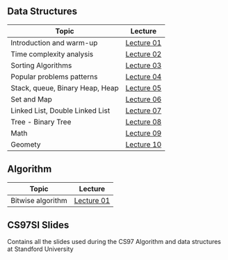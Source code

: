 ## Data Structures

|Topic|Lecture|
|-------|:------:|
|Introduction and warm-up|[Lecture 01](data-structures/Lecture01.md)|
|Time complexity analysis|[Lecture 02](data-structures/Lecture02.md)|
|Sorting Algorithms|[Lecture 03](data-structures/Lecture03.md)|
|Popular problems patterns|[Lecture 04](data-structures/Lecture09.md)|
|Stack, queue, Binary Heap, Heap|[Lecture 05](data-structures/Lecture10.md)|
|Set and Map|[Lecture 06](data-structures/Lecture11.md)|
|Linked List, Double Linked List|[Lecture 07](data-structures/Lecture12.md)|
|Tree - Binary Tree|[Lecture 08](data-structures/Lecture13.md)|
|Math|[Lecture 09](data-structures/Lecture04.md)|
|Geomety|[Lecture 10](data-structures/Lecture05.md)|

## Algorithm

|Topic|Lecture|
|-------|:------:|
|Bitwise algorithm|[Lecture 01](algorithm/Lecture01.md)|

## CS97SI Slides

Contains all the slides used during the CS97 Algorithm and data structures at Standford University

